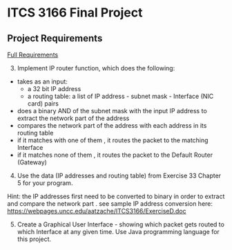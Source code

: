 # ITCS 3166 Final Project

## Project Requirements
[Full Requirements](https://webpages.uncc.edu/aatzache/ITCS3166/Project/ITCS3166ProjectAssignment.txt)

3. Implement IP router function, which does the following:
- takes as an input: 
	- a 32 bit IP address
	- a routing table: a list of IP address - subnet mask - Interface (NIC card) pairs
- does a binary AND of the subnet mask with the input IP address to extract the network part of the address
- compares the network part of the address with each address in its routing table
- if it matches with one of them , it routes the packet to the matching Interface
- if it matches none of them , it routes the packet to the Default Router (Gateway)

4. Use the data (IP addresses and routing table) from Exercise 33 Chapter 5  for your program.

Hint: the IP addresses first need to be converted to binary in order to extract and compare the network part . see sample IP address conversion here:
https://webpages.uncc.edu/aatzache/ITCS3166/ExerciseD.doc

5. Create a Graphical User Interface - showing which packet gets routed to which Interface at any given time. Use Java programming language for this project.



